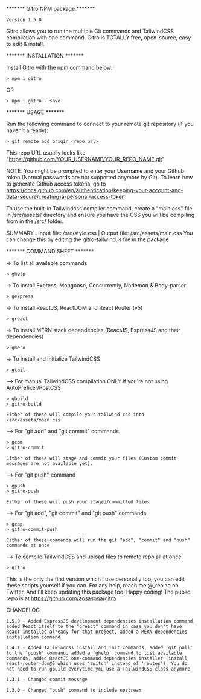 ******* Gitro NPM package *******

    Version 1.5.0

Gitro allows you to run the multiple Git commands and TailwindCSS compilation with one command. Gitro is TOTALLY free, open-source, easy to edit & install.

******* INSTALLATION *******

Install Gitro with the npm command below:

    > npm i gitro

OR 

    > npm i gitro --save

******* USAGE *******

Run the following command to connect to your remote git repository (if you haven't already):

    > git remote add origin <repo_url>

This repo URL usually looks like "https://github.com/YOUR_USERNAME/YOUR_REPO_NAME.git"

NOTE: You might be prompted to enter your Username and your Github token (Normal passwords are not supported anymore by Git). To learn how to generate Github access tokens, go to https://docs.github.com/en/authentication/keeping-your-account-and-data-secure/creating-a-personal-access-token

To use the built-in Tailwindcss compiler command, create a "main.css" file in /src/assets/ directory and ensure you have the CSS you will be compiling from in the /src/ folder.

SUMMARY : Input file: /src/style.css | Output file: /src/assets/main.css
You can change this by editing the gitro-tailwind.js file in the package


******* COMMAND SHEET *******

-> To list all available commands

    > ghelp

-> To install Express, Mongoose, Concurrently, Nodemon & Body-parser

    > gexpress

-> To install ReactJS, ReactDOM and React Router (v5)

    > greact

-> To install MERN stack dependencies (ReactJS, ExpressJS and their dependencies)

    > gmern

-> To install and initialize TailwindCSS

    > gtail

–> For manual TailwindCSS compilation ONLY if you're not using AutoPrefixer/PostCSS

    > gbuild
    > gitro-build

    Either of these will compile your tailwind css into /src/assets/main.css

–> For "git add" and "git commit" commands

    > gcom
    > gitro-commit

    Either of these will stage and commit your files (Custom commit messages are not available yet).

–> For "git push" command

    > gpush
    > gitro-push

    Either of these will push your staged/committed files

–> For "git add", "git commit" and "git push" commands 

    > gcap
    > gitro-commit-push

    Either of these commands will run the git "add", "commit" and "push" commands at once

–> To compile TailwindCSS and upload files to remote repo all at once

    > gitro

This is the only the first version which I use personally too, you can edit these scripts yourself if you can. For any help, reach me @_realao on Twitter. And I'll keep updating this package too. Happy coding! The public repo is at https://github.com/aosasona/gitro

CHANGELOG 

    1.5.0 - Added ExpressJS development dependencies installation command, added React itself to the "greact" command in case you don't have React installed already for that project, added a MERN dependencies installation command 

    1.4.1 - Added Tailwindcss install and init commands, added 'git pull' to the 'gpush' command, added a 'ghelp' command to list available commands, added ReactJS one-command dependencies installer (install react-router-dom@5 which uses 'switch' instead of 'routes'), You do not need to run gbuild everytime you use a TailwindCSS class anymore

    1.3.1 - Changed commit message

    1.3.0 - Changed "push" command to include upstream